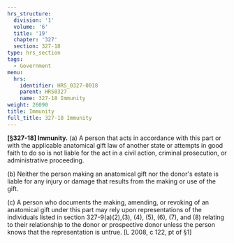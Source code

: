 ```yaml
---
hrs_structure:
  division: '1'
  volume: '6'
  title: '19'
  chapter: '327'
  section: 327-18
type: hrs_section
tags:
  - Government
menu:
  hrs:
    identifier: HRS_0327-0018
    parent: HRS0327
    name: 327-18 Immunity
weight: 26090
title: Immunity
full_title: 327-18 Immunity
---
```

**[§327-18] Immunity.** (a) A person that acts in accordance with this part or with the applicable anatomical gift law of another state or attempts in good faith to do so is not liable for the act in a civil action, criminal prosecution, or administrative proceeding.

(b) Neither the person making an anatomical gift nor the donor's estate is liable for any injury or damage that results from the making or use of the gift.

(c) A person who documents the making, amending, or revoking of an anatomical gift under this part may rely upon representations of the individuals listed in section 327-9(a)(2),(3), (4), (5), (6), (7), and (8) relating to their relationship to the donor or prospective donor unless the person knows that the representation is untrue. [L 2008, c 122, pt of §1]